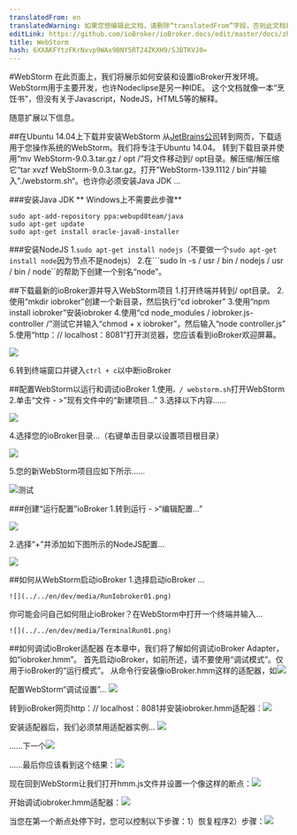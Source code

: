```yaml
---
translatedFrom: en
translatedWarning: 如果您想编辑此文档，请删除“translatedFrom”字段，否则此文档将再次自动翻译
editLink: https://github.com/ioBroker/ioBroker.docs/edit/master/docs/zh-cn/dev/webstorm.md
title: WebStorm
hash: 6XXAKFYtzFKrNxvp9WAx9BNY5RT24ZKXH9/SJBTKVJ0=
---
```

#WebStorm
在此页面上，我们将展示如何安装和设置ioBroker开发环境。
WebStorm用于主要开发，也许Nodeclipse是另一种IDE。
这个文档就像一本“烹饪书”，但没有关于Javascript，NodeJS，HTML5等的解释。

随意扩展以下信息。

##在Ubuntu 14.04上下载并安装WebStorm
从[JetBrains公司](https://www.jetbrains.com/webstorm/download/)转到网页，下载适用于您操作系统的WebStorm。我们将专注于Ubuntu 14.04。
转到下载目录并使用“mv WebStorm-9.0.3.tar.gz / opt /”将文件移动到/ opt目录。解压缩/解压缩它“tar xvzf WebStorm-9.0.3.tar.gz。打开”WebStorm-139.1112 / bin“并输入”./webstorm.sh“。也许你必须安装Java JDK ...

###安装Java JDK
** Windows上不需要此步骤**

```
sudo apt-add-repository ppa:webupd8team/java
sudo apt-get update
sudo apt-get install oracle-java8-installer
```

###安装NodeJS
1.`sudo apt-get install nodejs`（不要做一个```sudo apt-get install node```因为节点不是nodejs）
2.在```sudo ln -s / usr / bin / nodejs / usr / bin / node``的帮助下创建一个别名“node”。

##下载最新的ioBroker源并导入WebStorm项目
1.打开终端并转到/ opt目录。
2.使用“mkdir iobroker”创建一个新目录，然后执行“cd iobroker”
3.使用“npm install iobroker”安装iobroker
4.使用“cd node_modules / iobroker.js-controller /”测试它并输入“chmod + x iobroker”，然后输入“node controller.js”
5.使用“http：// localhost：8081”打开浏览器，您应该看到ioBroker欢迎屏幕。

  ![](../../en/dev/media/WelcomeScreen.png)

6.转到终端窗口并键入`ctrl + c`以中断ioBroker

##配置WebStorm以运行和调试ioBroker
1.使用`。/ webstorm.sh`打开WebStorm
2.单击“文件 - >”现有文件中的“新建项目...”
3.选择以下内容......

  ![](../../en/dev/media/CreateNewProject01.png)

4.选择您的ioBroker目录...（右键单击目录以设置项目根目录）

   ![](../../en/dev/media/CNP03.png)

5.您的新WebStorm项目应如下所示......

  ![测试](../../en/dev/media/NewProject01.png)

###创建“运行配置”ioBroker
1.转到运行 - >“编辑配置...”

![](../../en/dev/media/RC01.png)

2.选择“+”并添加如下图所示的NodeJS配置...

![](../../en/dev/media/RunConfigIoBroker.png)

##如何从WebStorm启动ioBroker
1.选择启动ioBroker ...

    ![](../../en/dev/media/RunIobroker01.png)

你可能会问自己如何阻止ioBroker？在WebStorm中打开一个终端并输入...

    ![](../../en/dev/media/TerminalRun01.png)

##如何调试ioBroker适配器
在本章中，我们将了解如何调试ioBroker Adapter，如“iobroker.hmm”。
首先启动ioBroker，如前所述，请不要使用“调试模式”。仅用于ioBroker的“运行模式”。
从命令行安装像ioBroker.hmm这样的适配器，如![](../../en/dev/media/CLIinstallHMM01.png)

配置WebStorm“调试设置”...
![](../../en/dev/media/DebugSettingsHMM01.png)

转到ioBroker网页http：// localhost：8081并安装iobroker.hmm适配器：![](../../en/dev/media/InstallHMMfromWeb01.png)

安装适配器后，我们必须禁用适配器实例...
![](../../en/dev/media/DisableHMMWeb011.png)

......下一个![](../../en/dev/media/DisableHMMWeb01.png)

......最后你应该看到这个结果：![](../../en/dev/media/DisableHMMWeb02.png)

现在回到WebStorm让我们打开hmm.js文件并设置一个像这样的断点：![](../../en/dev/media/WebstormBreakpointsHMM01.png)

开始调试iobroker.hmm适配器：![](../../en/dev/media/WebstormDebugHMM01.png)

当您在第一个断点处停下时，您可以控制以下步骤：1）恢复程序2）步骤：![](../../en/dev/media/DebugHMM02.png)